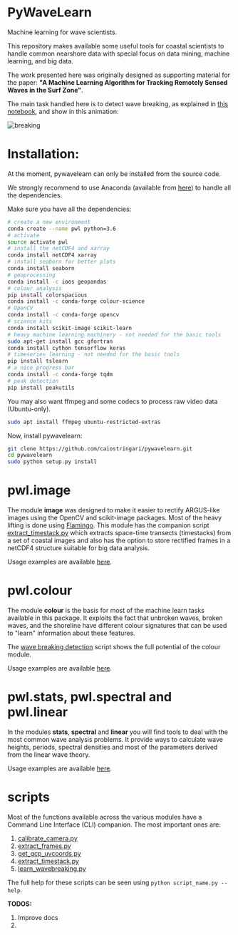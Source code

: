 # PyWaveLearn
Machine learning for wave scientists.

This repository makes available some useful tools for coastal scientists to
handle common nearshore data with special focus on data mining,
machine learning, and big data.

The work presented here was originally designed as supporting material for the paper: **"A Machine Learning Algorithm for Tracking Remotely Sensed Waves in the Surf Zone"**.

The main task handled here is to detect wave breaking, as explained in
[this notebook](notebooks/learn_wavebreaking.ipynb), and show in this animation:

![breaking](doc/image/predict_wavebreaking.gif)


# Installation:

At the moment, pywavelearn can only be installed from the source code.

We strongly recommend to use Anaconda (available from [here](https://www.anaconda.com/download/#linux)) to handle all the dependencies.

Make sure you have all the dependencies:

```bash
# create a new environment
conda create --name pwl python=3.6
# activate
source activate pwl
# install the netCDF4 and xarray
conda install netCDF4 xarray
# install seaborn for better plots
conda install seaborn
# geoprocessing
conda install -c ioos geopandas
# colour analysis
pip install colorspacious
conda install -c conda-forge colour-science
# OpenCV
conda install -c conda-forge opencv
# science kits
conda install scikit-image scikit-learn
# heavy machine learning machinery - not needed for the basic tools
sudo apt-get install gcc gfortran
conda install cython tensorflow keras
# timeseries learning - not needed for the basic tools
pip install tslearn
# a nice progress bar
conda install -c conda-forge tqdm
# peak detection
pip install peakutils
```

You may also want ffmpeg and some codecs to process raw video data (Ubuntu-only).
```bash
sudo apt install ffmpeg ubuntu-restricted-extras
```

Now, install pywavelearn:

```bash
git clone https://github.com/caiostringari/pywavelearn.git
cd pywavelearn
sudo python setup.py install
```

# pwl.image
The module **image** was designed to make it easier to rectify ARGUS-like
images using the OpenCV and scikit-image packages. Most of the heavy lifting is
done using [Flamingo](http://flamingo-image.readthedocs.io/). This module has
the companion script [extract_timestack.py](scripts/extract_timestack.py) which
extracts space-time transects (timestacks) from a set of coastal images and also
has the option to store rectified frames in a netCDF4 structure suitable for big
data analysis.

Usage examples are available [here](doc/pwl_image.md).

# pwl.colour
The module **colour** is the basis for most of the machine learn tasks available
in this package. It exploits the fact that unbroken waves, broken waves, and
the shoreline have different colour signatures that can be used to "learn"
information about these features.

The [wave breaking detection](scripts/learn_wavebreaking) script shows the full
potential of the colour module.

Usage examples are available [here](doc/pwl_colour.md).


# pwl.stats, pwl.spectral and pwl.linear

In the modules **stats**, **spectral** and **linear** you will find tools to
deal with the most common wave analysis problems. It provide ways to calculate
wave heights, periods, spectral densities and most of the parameters derived
from the linear wave theory.

Usage examples are available [here](doc/pwl_stats_spectral_and_linear.md).

# scripts

Most of the functions available across the various modules have a Command Line
Interface (CLI) companion. The most important ones are:

1. [calibrate_camera.py](scripts/calibrate_camera.py)
1. [extract_frames.py](scripts/extract_frames.py)
2. [get_gcp_uvcoords.py](scripts/get_gcp_uvcoords.py)
3. [extract_timestack.py](scripts/extract_timestack.py)
4. [learn_wavebreaking.py](scripts/learn_wavebreaking.py)

The full help for these scripts can be seen using
```python script_name.py --help```.

**TODOS:**

1. Improve docs
2.


<!-- # pwl.sensors
TODO:

1. Add docs
2. Work on RBR PT parser
3. Work on Sontek ADV parser -->
